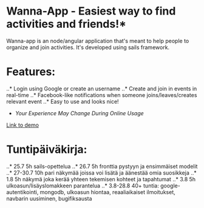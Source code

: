 # Wanna-App - Easiest way to find activities and friends!*


Wanna-app is an node/angular application that's meant to help people to organize and join activities.
It's developed using sails framework.
# Features:
..* Login using Google or create an username
..* Create and join in events in real-time
..* Facebook-like notifications when someone joins/leaves/creates relevant event
..* Easy to use and looks nice!

* *Your Experience May Change During Online Usage*

[Link to demo](https://www.aurinkokuu.me:1337)

# Tuntipäiväkirja:
..* 25.7 5h sails-opettelua
..* 26.7 5h fronttia pystyyn ja ensimmäiset modelit
..* 27-30.7 10h pari näkymää joissa voi lisätä ja äänestää omia suosikkeja
..* 1.8 5h näkymä joka kerää yhteen tekemisen kohteet ja tapahtumat
..* 3.8 5h ulkoasun/lisäyslomakkeen parantelua
..* 3.8-28.8 40+ tuntia: google-autentikointi, mongodb, ulkoasun hiontaa, reaaliaikaiset ilmoitukset, navbarin uusiminen, bugifiksausta
